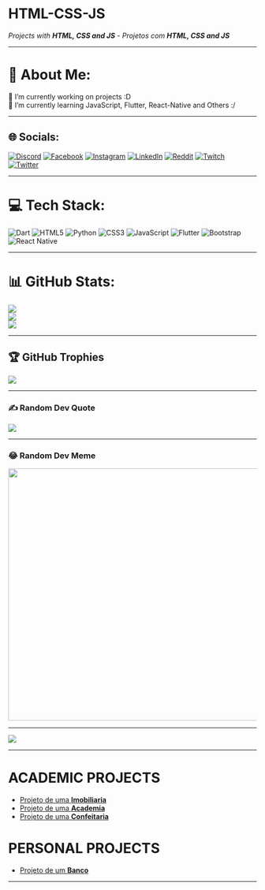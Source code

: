# HTML-CSS-JS
<em>Projects with <strong>HTML, CSS and JS</strong> - Projetos com <strong>HTML, CSS and JS</strong></em>

<hr>

# 💫 About Me:
🔭 I’m currently working on projects :D<br>🌱 I’m currently learning JavaScript, Flutter, React-Native and Others :/

<hr>

## 🌐 Socials:
[![Discord](https://img.shields.io/badge/Discord-%237289DA.svg?logo=discord&logoColor=white)](htttps://discord.gg/AlexXxxx#1880) [![Facebook](https://img.shields.io/badge/Facebook-%231877F2.svg?logo=Facebook&logoColor=white)](https://www.facebook.com/alex.matos.71619) [![Instagram](https://img.shields.io/badge/Instagram-%23E4405F.svg?logo=Instagram&logoColor=white)](https://instagram.com/alexmatos005) [![LinkedIn](https://img.shields.io/badge/LinkedIn-%230077B5.svg?logo=linkedin&logoColor=white)](https://www.linkedin.com/in/alex-de-matos-caceres-0a39711a7/) [![Reddit](https://img.shields.io/badge/Reddit-%23FF4500.svg?logo=Reddit&logoColor=white)](https://reddit.com/user/AlexXx_dmc) [![Twitch](https://img.shields.io/badge/Twitch-%239146FF.svg?logo=Twitch&logoColor=white)](https://twitch.tv/alexzinnnbr_) [![Twitter](https://img.shields.io/badge/Twitter-%231DA1F2.svg?logo=Twitter&logoColor=white)](https://twitter.com/@alexdematos13) 

<hr>

# 💻 Tech Stack:
![Dart](https://img.shields.io/badge/dart-%230175C2.svg?style=for-the-badge&logo=dart&logoColor=white) ![HTML5](https://img.shields.io/badge/html5-%23E34F26.svg?style=for-the-badge&logo=html5&logoColor=white) ![Python](https://img.shields.io/badge/python-3670A0?style=for-the-badge&logo=python&logoColor=ffdd54) ![CSS3](https://img.shields.io/badge/css3-%231572B6.svg?style=for-the-badge&logo=css3&logoColor=white) ![JavaScript](https://img.shields.io/badge/javascript-%23323330.svg?style=for-the-badge&logo=javascript&logoColor=%23F7DF1E) ![Flutter](https://img.shields.io/badge/Flutter-%2302569B.svg?style=for-the-badge&logo=Flutter&logoColor=white) ![Bootstrap](https://img.shields.io/badge/bootstrap-%23563D7C.svg?style=for-the-badge&logo=bootstrap&logoColor=white) ![React Native](https://img.shields.io/badge/react_native-%2320232a.svg?style=for-the-badge&logo=react&logoColor=%2361DAFB)

<hr>

# 📊 GitHub Stats:
![](https://github-readme-stats.vercel.app/api?username=DeevAlex&theme=dark&hide_border=true&include_all_commits=true&count_private=true)<br/>
![](https://github-readme-streak-stats.herokuapp.com/?user=DeevAlex&theme=dark&hide_border=true)<br/>
![](https://github-readme-stats.vercel.app/api/top-langs/?username=DeevAlex&theme=dark&hide_border=true&include_all_commits=true&count_private=true&layout=compact)

<hr>

## 🏆 GitHub Trophies
![](https://github-profile-trophy.vercel.app/?username=DeevAlex&theme=algolia&no-frame=true&no-bg=false&margin-w=4)

<hr>

### ✍️ Random Dev Quote
![](https://quotes-github-readme.vercel.app/api?type=horizontal&theme=dark)

<hr>

### 😂 Random Dev Meme
<img src="https://random-memer.herokuapp.com/" width="512px"/>

---
[![](https://visitcount.itsvg.in/api?id=DeevAlex&icon=2&color=0)](https://visitcount.itsvg.in)

<hr>

<h1>ACADEMIC PROJECTS</h1>
    <ul>
        <li><a href="https://deevalex.github.io/HTML-CSS-JS/Trabalhos2/index.html">Projeto de uma <strong>Imobiliaria</strong></a></li>
        <li><a href="https://deevalex.github.io/HTML-CSS-JS/trabalho3/index.html">Projeto de uma <strong>Academia</strong></a></li>
        <li><a href="https://deevalex.github.io/HTML-CSS-JS/exerc%C3%ADcios_aula3/index.html">Projeto de uma <strong>Confeitaria</strong></a></li>
    </ul>
<h1>PERSONAL PROJECTS</h1>
    <ul>
        <li><a href="https://deevalex.github.io/HTML-CSS-JS/projeto_banco/index.html">Projeto de um <strong>Banco</strong></a></li>
    </ul>

<hr>
